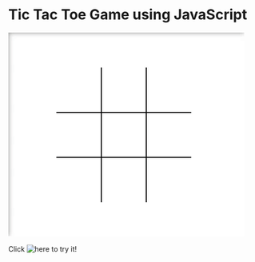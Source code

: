 # Tic Tac Toe Game using JavaScript

![Demo Video](video.gif)

Click ![here](https://hadeer-khaled.github.io/Tic-Tac-Toe-Game/) to try it!
